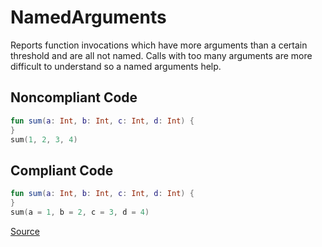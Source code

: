 # NamedArguments

Reports function invocations which have more arguments than a certain threshold and are all not named. Calls with
too many arguments are more difficult to understand so a named arguments help.

## Noncompliant Code

```kotlin
fun sum(a: Int, b: Int, c: Int, d: Int) {
}
sum(1, 2, 3, 4)
```
## Compliant Code

```kotlin
fun sum(a: Int, b: Int, c: Int, d: Int) {
}
sum(a = 1, b = 2, c = 3, d = 4)
```

[Source](https://detekt.dev/docs/rules/complexity#namedarguments)
